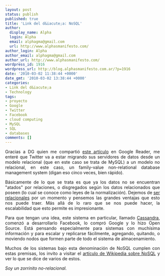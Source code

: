 ```yaml
---
layout: post
status: publish
published: true
title: 'Link del d&iacute;a: NoSQL'
author:
  display_name: Alpha
  login: Alpha
  email: alphagma@gmail.com
  url: http://www.alphasmanifesto.com/
author_login: Alpha
author_email: alphagma@gmail.com
author_url: http://www.alphasmanifesto.com/
wordpress_id: 1916
wordpress_url: http://blog.alphasmanifesto.com.ar/?p=1916
date: '2010-03-02 11:38:44 +0000'
date_gmt: '2010-03-02 13:38:44 +0000'
categories:
- Link del d&iacute;a
- Technology
tags:
- proyecto
- Google
- Twitter
- Facebook
- cloud computing
- MySQL
- SQL
- databases
comments: []
---
```

<p style="text-align: justify;">Gracias a DG quien me comparti&oacute; <a href="http://bitelia.com/2010/03/twitter-cambia-paradigma-mysql-nosql">este art&iacute;culo</a> en Google Reader, me enter&eacute; que Twitter va a estar migrando sus servidores de datos desde un modelo relacional (que en este caso se trata de MySQL) a un modelo no relacional, en este caso, un family-value non-relational database management system (digan eso cinco veces, bien r&aacute;pido).</p>
<p style="text-align: justify;">B&aacute;sicamente de lo que se trata es que ya los datos no se encuentran "atados" por relaciones, o disgregados seg&uacute;n los datos relacionados que poseen (lo cual se conoce como leyes de la normalizaci&oacute;n). Dejemos de <a href="https://blog.alphasmanifesto.com.ar/2007/09/12/seamos-relacionales/">ser relacionales</a> por un momento y pensemos las grandes ventajas que esto nos puede traer. M&aacute;s all&aacute; de lo raro que se nos puede hacer, la escalabilidad que esto permite es impresionante.</p>
<p style="text-align: justify;">Para que tengan una idea, este sistema en particular, llamado <a href="http://wiki.apache.org/cassandra/">Cassandra</a>, comenz&oacute; a desarrollarlo Facebook, lo compr&oacute; Google y lo hizo Open Source. Est&aacute; pensando especialmente para sistemas con much&iacute;sima informaci&oacute;n y para escalar y replicarse f&aacute;cilmente, agregando, quitando, o moviendo nodos que formen parte de todo el sistema de almacenamiento.</p>
<p style="text-align: justify;">Muchos de los sistemas bajo esta denominaci&oacute;n de NoSQL cumplen con estas premisas, los invito a visitar el <a href="http://en.wikipedia.org/wiki/NoSQL">art&iacute;culo de Wikipedia sobre NoSQL</a> y ver lo que se dice de varios de estos.</p>
<p style="text-align: justify;"><em>Soy un zorrinito no-relacional.</em></p>
